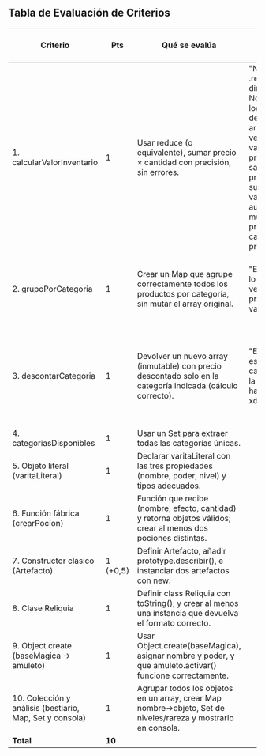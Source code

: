 ## Tabla de Evaluación de Criterios

| **Criterio**                                             | **Pts**  | **Qué se evalúa**                                                                                               | **Examen Clase**                                                                                                                                                                                                                  | **Examen Corregido Alumno**                                                                                                                          | **Mejoras Posibles**                                                                    |
| -------------------------------------------------------- | -------- | --------------------------------------------------------------------------------------------------------------- | --------------------------------------------------------------------------------------------------------------------------------------------------------------------------------------------------------------------------------- | ---------------------------------------------------------------------------------------------------------------------------------------------------- | --------------------------------------------------------------------------------------- |
| 1. calcularValorInventario                               | 1        | Usar reduce (o equivalente), sumar precio × cantidad con precisión, sin errores.                                | "No uso el .reduce directamente. Nota 0. Mi logica me dijo de recorrer la array y cada vez que me vaya a un producto sacarle el precio e ir sumando el valor total, aun asi no multiplico el precio por la cantidad de productos" | "En la correccion lo recorro con un forEach e implanto la misma logica de ir sumando los precios, pero sin multiplicarlos por los productos. Nota 0" | "Deberia de haber usado .reduce e ir añadiendo correctamente el valor de los productos" |
| 2. grupoPorCategoria                                     | 1        | Crear un Map que agrupe correctamente todos los productos por categoría, sin mutar el array original.           | "En clase no lo hice la verdad está prácticamente vacío. Nota 0"                                                                                                                                                                  | "En la corrección lo tengo igual solo que lo recorro con un forEach. Nota 0.8"                                                                       | "No se cual de las dos formas es mejor (supongo que la que ha usado Olga)"              |
| 3. descontarCategoria                                    | 1        | Devolver un nuevo array (inmutable) con precio descontado solo en la categoría indicada (cálculo correcto).     | "En el examen es una cagada total la verdad, no hay nada bien xd. Nota 0"                                                                                                                                                         | "Aquí es donde me puedo defender un poco, Hago lo que pone en la rúbrica per con diferentes pasos"                                                   | ""                                                                                      |
| 4. categoriasDisponibles                                 | 1        | Usar un Set para extraer todas las categorías únicas.                                                           |                                                                                                                                                                                                                                   |                                                                                                                                                      |                                                                                         |
| 5. Objeto literal (varitaLiteral)                        | 1        | Declarar varitaLiteral con las tres propiedades (nombre, poder, nivel) y tipos adecuados.                       |                                                                                                                                                                                                                                   |                                                                                                                                                      |                                                                                         |
| 6. Función fábrica (crearPocion)                         | 1        | Función que recibe (nombre, efecto, cantidad) y retorna objetos válidos; crear al menos dos pociones distintas. |                                                                                                                                                                                                                                   |                                                                                                                                                      |                                                                                         |
| 7. Constructor clásico (Artefacto)                       | 1 (+0,5) | Definir Artefacto, añadir prototype.describir(), e instanciar dos artefactos con new.                           |                                                                                                                                                                                                                                   |                                                                                                                                                      |                                                                                         |
| 8. Clase Reliquia                                        | 1        | Definir class Reliquia con toString(), y crear al menos una instancia que devuelva el formato correcto.         |                                                                                                                                                                                                                                   |                                                                                                                                                      |                                                                                         |
| 9. Object.create (baseMagica → amuleto)                  | 1        | Usar Object.create(baseMagica), asignar nombre y poder, y que amuleto.activar() funcione correctamente.         |                                                                                                                                                                                                                                   |                                                                                                                                                      |                                                                                         |
| 10. Colección y análisis (bestiario, Map, Set y consola) | 1        | Agrupar todos los objetos en un array, crear Map nombre→objeto, Set de niveles/rareza y mostrarlo en consola.   |                                                                                                                                                                                                                                   |                                                                                                                                                      |                                                                                         |
| **Total**                                                | **10**   |                                                                                                                 |                                                                                                                                                                                                                                   |                                                                                                                                                      |                                                                                         |
